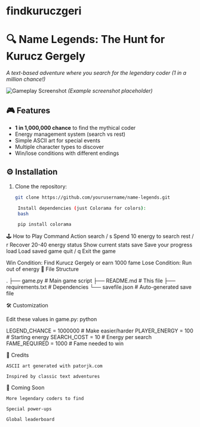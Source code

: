 # findkuruczgeri
# 🔍 Name Legends: The Hunt for Kurucz Gergely

_A text-based adventure where you search for the legendary coder (1 in a million chance!)_

![Gameplay Screenshot](screenshot.png) *(Example screenshot placeholder)*

## 🎮 Features
- **1 in 1,000,000 chance** to find the mythical coder
- Energy management system (search vs rest)
- Simple ASCII art for special events
- Multiple character types to discover
- Win/lose conditions with different endings

## ⚙️ Installation
1. Clone the repository:
   ```bash
   git clone https://github.com/yourusername/name-legends.git

    Install dependencies (just Colorama for colors):
    bash

    pip install colorama

🕹️ How to Play
Command	Action
search / s	Spend 10 energy to search
rest / r	Recover 20-40 energy
status	Show current stats
save	Save your progress
load	Load saved game
quit / q	Exit the game

Win Condition: Find Kurucz Gergely or earn 1000 fame
Lose Condition: Run out of energy
📂 File Structure

.
├── game.py            # Main game script
├── README.md          # This file
├── requirements.txt   # Dependencies
└── savefile.json      # Auto-generated save file

🛠️ Customization

Edit these values in game.py:
python

LEGEND_CHANCE = 1000000    # Make easier/harder
PLAYER_ENERGY = 100        # Starting energy
SEARCH_COST = 10           # Energy per search
FAME_REQUIRED = 1000       # Fame needed to win

📜 Credits

    ASCII art generated with patorjk.com

    Inspired by classic text adventures

🌟 Coming Soon

    More legendary coders to find

    Special power-ups

    Global leaderboard
